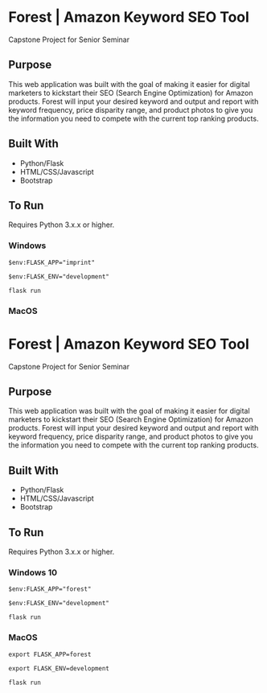 # Forest | Amazon Keyword SEO Tool

Capstone Project for Senior Seminar 

## Purpose

This web application was built with the goal of making it easier for digital marketers to kickstart their SEO (Search Engine Optimization) for Amazon products. Forest will input your desired keyword and output and report with keyword frequency, price disparity range, and product photos to give you the information you need to compete with the current top ranking products.

## Built With

* Python/Flask
* HTML/CSS/Javascript
* Bootstrap

## To Run

Requires Python 3.x.x or higher.

### Windows

```
$env:FLASK_APP="imprint"
```
```
$env:FLASK_ENV="development"
```
```
flask run
```

### MacOS

# Forest | Amazon Keyword SEO Tool

Capstone Project for Senior Seminar 

## Purpose

This web application was built with the goal of making it easier for digital marketers to kickstart their SEO (Search Engine Optimization) for Amazon products. Forest will input your desired keyword and output and report with keyword frequency, price disparity range, and product photos to give you the information you need to compete with the current top ranking products.

## Built With

* Python/Flask
* HTML/CSS/Javascript
* Bootstrap

## To Run

Requires Python 3.x.x or higher.

### Windows 10
```
$env:FLASK_APP="forest"
```
```
$env:FLASK_ENV="development"
```
```
flask run
```

### MacOS

```
export FLASK_APP=forest
```
```
export FLASK_ENV=development
```
```
flask run
```